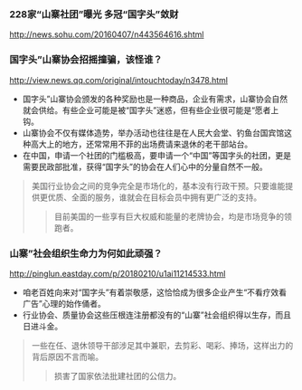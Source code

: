 ### 228家“山寨社团”曝光 多冠“国字头”敛财
http://news.sohu.com/20160407/n443564616.shtml

### 国字头”山寨协会招摇撞骗，该怪谁？
http://view.news.qq.com/original/intouchtoday/n3478.html
- 国字头”山寨协会颁发的各种奖励也是一种商品，企业有需求，山寨协会自然就会供给。有些企业可能是被“国字头”迷惑，但有些企业很可能是“愿者上钩。
- 山寨协会不仅有媒体造势，举办活动也往往是在人民大会堂、钓鱼台国宾馆这种高大上的地方，还常常用不菲的出场费请来退休的老干部站台。
- 在中国，申请一个社团的门槛极高，要申请一个“中国”等国字头的社团，更是需要民政部批准，获得“国字头”的协会在人们心中的分量自然不一般。
>美国行业协会之间的竞争完全是市场化的，基本没有行政干预。只要谁能提供更优质、全面的服务，谁就会在目标会员中拥有更广泛的支持。
>>目前美国的一些享有巨大权威和能量的老牌协会，均是市场竞争的领跑者。

### 山寨”社会组织生命力为何如此顽强？
http://pinglun.eastday.com/p/20180210/u1ai11214533.html
- 咱老百姓向来对“国字头”有着崇敬感，这恰恰成为很多企业产生“不看疗效看广告”心理的始作俑者。
- 行业协会、质量协会这些压根连注册都没有的“山寨”社会组织得以生存，而且日进斗金。
>一些在任、退休领导干部涉足其中兼职，去剪彩、喝彩、捧场，这样出力的背后原因不言而喻。
>>损害了国家依法批建社团的公信力。